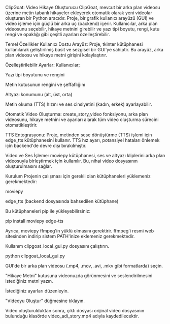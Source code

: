 ClipGoat: Video Hikaye Oluşturucu
ClipGoat, mevcut bir arka plan videosu üzerine metin tabanlı hikayeler ekleyerek otomatik olarak yeni videolar oluşturan bir Python aracıdır. Proje, bir grafik kullanıcı arayüzü (GUI) ve video işleme için güçlü bir arka uç (backend) içerir. Kullanıcılar, arka plan videosunu seçebilir, hikaye metnini girebilir ve yazı tipi boyutu, rengi, kutu rengi ve opaklığı gibi çeşitli ayarları özelleştirebilir.

Temel Özellikler
Kullanıcı Dostu Arayüz: Proje, tkinter kütüphanesi kullanılarak geliştirilmiş basit ve sezgisel bir GUI'ye sahiptir. Bu arayüz, arka plan videosu ve hikaye metni girişini kolaylaştırır.

Özelleştirilebilir Ayarlar: Kullanıcılar;

Yazı tipi boyutunu ve rengini

Metin kutusunun rengini ve şeffaflığını

Altyazı konumunu (alt, üst, orta)

Metin okuma (TTS) hızını ve ses cinsiyetini (kadın, erkek) ayarlayabilir.

Otomatik Video Oluşturma: create_story_video fonksiyonu, arka plan videosunu, hikaye metnini ve ayarları alarak tüm video oluşturma sürecini otomatikleştirir.

TTS Entegrasyonu: Proje, metinden sese dönüştürme (TTS) işlemi için edge_tts kütüphanesini kullanır. TTS hız ayarı, potansiyel hataları önlemek için backend'de devre dışı bırakılmıştır.

Video ve Ses İşleme: moviepy kütüphanesi, ses ve altyazı kliplerini arka plan videosuyla birleştirmek için kullanılır. Bu, nihai video dosyasının oluşturulmasını sağlar.

Kurulum
Projenin çalışması için gerekli olan kütüphaneleri yüklemeniz gerekmektedir:

moviepy

edge_tts (backend dosyasında bahsedilen kütüphane)

Bu kütüphaneleri pip ile yükleyebilirsiniz:

pip install moviepy edge-tts

Ayrıca, moviepy ffmpeg'in yüklü olmasını gerektirir. ffmpeg'i resmi web sitesinden indirip sistem PATH'inize eklemeniz gerekmektedir.

Kullanım
clipgoat_local_gui.py dosyasını çalıştırın.

python clipgoat_local_gui.py

GUI'de bir arka plan videosu (.mp4, .mov, .avi, .mkv gibi formatlarda) seçin.

"Hikaye Metni" kutusuna videonuzda görünmesini ve seslendirilmesini istediğiniz metni yazın.

İstediğiniz ayarları düzenleyin.

"Videoyu Oluştur" düğmesine tıklayın.

Video oluşturulduktan sonra, çıktı dosyası orijinal video dosyasının bulunduğu klasörde video_adi_story.mp4 adıyla kaydedilecektir.
